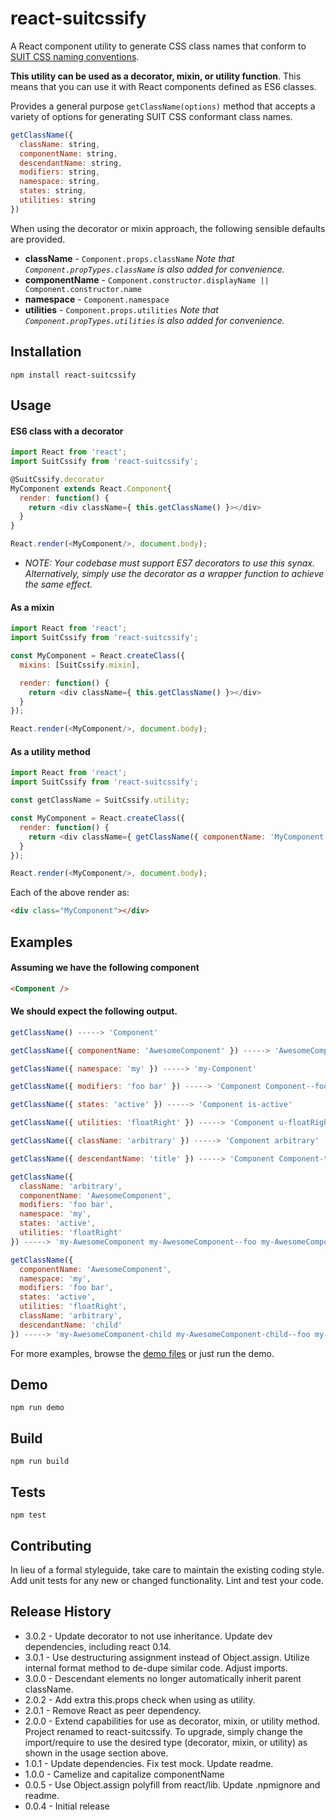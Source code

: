 # react-suitcssify

A React component utility to generate CSS class names that conform to [SUIT CSS naming conventions](https://github.com/suitcss/suit/blob/master/doc/naming-conventions.md).

__This utility can be used as a decorator, mixin, or utility function__.
This means that you can use it with React components defined as ES6 classes.

Provides a general purpose `getClassName(options)` method that accepts a variety of options for generating SUIT CSS conformant class names.

```JavaScript
getClassName({
  className: string,
  componentName: string,
  descendantName: string,
  modifiers: string,
  namespace: string,
  states: string,
  utilities: string
})
```

When using the decorator or mixin approach, the following sensible defaults are provided.

* __className__  - `Component.props.className`  _Note that `Component.propTypes.className` is also added for convenience._
* __componentName__ - `Component.constructor.displayName || Component.constructor.name`
* __namespace__ - `Component.namespace`
* __utilities__ - `Component.props.utilities`  _Note that `Component.propTypes.utilities` is also added for convenience._


## Installation

```
npm install react-suitcssify
```

## Usage

#### ES6 class with a decorator

```JavaScript
import React from 'react';
import SuitCssify from 'react-suitcssify';

@SuitCssify.decorator
MyComponent extends React.Component{
  render: function() {
    return <div className={ this.getClassName() }></div>
  }
}

React.render(<MyComponent/>, document.body);
```
* _NOTE: Your codebase must support ES7 decorators to use this synax.  Alternatively, simply use the decorator as a wrapper function to achieve the same effect._

#### As a mixin

```JavaScript
import React from 'react';
import SuitCssify from 'react-suitcssify';

const MyComponent = React.createClass({
  mixins: [SuitCssify.mixin],

  render: function() {
    return <div className={ this.getClassName() }></div>
  }
});

React.render(<MyComponent/>, document.body);
```

#### As a utility method

```JavaScript
import React from 'react';
import SuitCssify from 'react-suitcssify';

const getClassName = SuitCssify.utility;

const MyComponent = React.createClass({
  render: function() {
    return <div className={ getClassName({ componentName: 'MyComponent' }) }></div>
  }
});

React.render(<MyComponent/>, document.body);
```


Each of the above render as:

```html
<div class="MyComponent"></div>
```

## Examples

#### Assuming we have the following component

```HTML
<Component />
```

#### We should expect the following output.

```JavaScript
getClassName() -----> 'Component'

getClassName({ componentName: 'AwesomeComponent' }) -----> 'AwesomeComponent'

getClassName({ namespace: 'my' }) -----> 'my-Component'

getClassName({ modifiers: 'foo bar' }) -----> 'Component Component--foo Component--bar'

getClassName({ states: 'active' }) -----> 'Component is-active'

getClassName({ utilities: 'floatRight' }) -----> 'Component u-floatRight'

getClassName({ className: 'arbitrary' }) -----> 'Component arbitrary'

getClassName({ descendantName: 'title' }) -----> 'Component Component-title'

getClassName({
  className: 'arbitrary',
  componentName: 'AwesomeComponent',
  modifiers: 'foo bar',
  namespace: 'my',
  states: 'active',
  utilities: 'floatRight'
}) -----> 'my-AwesomeComponent my-AwesomeComponent--foo my-AwesomeComponent--bar is-active u-floatRight arbitrary'

getClassName({
  componentName: 'AwesomeComponent',
  namespace: 'my',
  modifiers: 'foo bar',
  states: 'active',
  utilities: 'floatRight',
  className: 'arbitrary',
  descendantName: 'child'
}) -----> 'my-AwesomeComponent-child my-AwesomeComponent-child--foo my-AwesomeComponent-child--bar is-active u-floatRight arbitrary'

```

For more examples, browse the [demo files](https://github.com/brentertz/react-suitcss-mixin/blob/master/demo) or just run the demo.

## Demo

```
npm run demo
```

## Build

```
npm run build
```

## Tests

```
npm test
```

## Contributing

In lieu of a formal styleguide, take care to maintain the existing coding style. Add unit tests for any new or changed functionality. Lint and test your code.

## Release History

* 3.0.2 - Update decorator to not use inheritance.  Update dev dependencies, including react 0.14.
* 3.0.1 - Use destructuring assignment instead of Object.assign.  Utilize internal format method to de-dupe similar code.  Adjust imports.
* 3.0.0 - Descendant elements no longer automatically inherit parent className.
* 2.0.2 - Add extra this.props check when using as utility.
* 2.0.1 - Remove React as peer dependency.
* 2.0.0 - Extend capabilities for use as decorator, mixin, or utility method. Project renamed to react-suitcssify.  To upgrade, simply change the import/require to use the desired type (decorator, mixin, or utility) as shown in the usage section above.
* 1.0.1 - Update dependencies. Fix test mock. Update readme.
* 1.0.0 - Camelize and capitalize componentName
* 0.0.5 - Use Object.assign polyfill from react/lib. Update .npmignore and readme.
* 0.0.4 - Initial release
